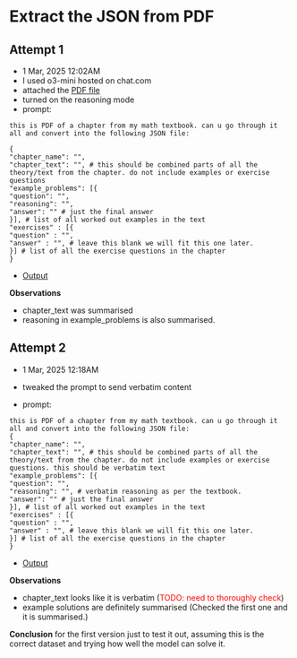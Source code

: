 # Extract the JSON from PDF 

## Attempt 1
- 1 Mar, 2025 12:02AM
- I used o3-mini hosted on chat.com
- attached the [PDF file](../data/raw_pdf_files/math_11_ch6_pnc.pdf)
- turned on the reasoning mode
- prompt:
```
this is PDF of a chapter from my math textbook. can u go through it all and convert into the following JSON file:

{
"chapter_name": "",
"chapter_text": "", # this should be combined parts of all the theory/text from the chapter. do not include examples or exercise questions
"example_problems": [{
"question": "",
"reasoning": "",
"answer": "" # just the final answer
}], # list of all worked out examples in the text
"exercises" : [{
"question" : "",
"answer" : "", # leave this blank we will fit this one later.
}] # list of all the exercise questions in the chapter
}
```
- [Output](../data/extracted_jsons/math_11_ch6_pnc_att1.json)

<b>Observations</b>
- chapter_text was summarised
- reasoning in example_problems is also summarised.

## Attempt 2
- 1 Mar, 2025 12:18AM
- tweaked the prompt to send verbatim content

- prompt:
```
this is PDF of a chapter from my math textbook. can u go through it all and convert into the following JSON file:
{
"chapter_name": "",
"chapter_text": "", # this should be combined parts of all the theory/text from the chapter. do not include examples or exercise questions. this should be verbatim text
"example_problems": [{
"question": "",
"reasoning": "", # verbatim reasoning as per the textbook. 
"answer": "" # just the final answer
}], # list of all worked out examples in the text
"exercises" : [{
"question" : "",
"answer" : "", # leave this blank we will fit this one later.
}] # list of all the exercise questions in the chapter
}
```
- [Output](../data/extracted_jsons/math_11_ch6_pnc_att2.json)

<b>Observations</b>
- chapter_text looks like it is verbatim (<span style="color:red">TODO: need to thoroughly check</span>)
- example solutions are definitely summarised (Checked the first one and it is summarised.)

<b>Conclusion</b>
for the first version just to test it out, assuming this is the correct dataset and trying how well the model can solve it.